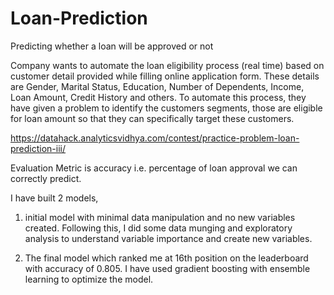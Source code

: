 # Loan-Prediction
Predicting whether a loan will be approved or not

Company wants to automate the loan eligibility process (real time) based on customer detail provided while filling online application form.
These details are Gender, Marital Status, Education, Number of Dependents, Income, Loan Amount, Credit History and others. 
To automate this process, they have given a problem to identify the customers segments, those are eligible for loan amount so that they can specifically target these customers. 

https://datahack.analyticsvidhya.com/contest/practice-problem-loan-prediction-iii/

Evaluation Metric is accuracy i.e. percentage of loan approval we can correctly predict.

I have built 2 models,
1. initial model with minimal data manipulation and no new variables created.
  Following this, I did some data munging and exploratory analysis to understand variable importance and create new variables.
  
  
2. The final model which ranked me at 16th position on the leaderboard with accuracy of 0.805.
  I have used gradient boosting with ensemble learning to optimize the model.
